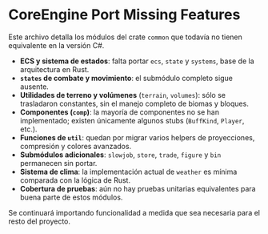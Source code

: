 # CoreEngine Port Missing Features

Este archivo detalla los módulos del crate `common` que todavía no tienen equivalente en la versión C#.

- **ECS y sistema de estados**: falta portar `ecs`, `state` y `systems`, base de la arquitectura en Rust.
- **`states` de combate y movimiento**: el submódulo completo sigue ausente.
- **Utilidades de terreno y volúmenes** (`terrain`, `volumes`): sólo se trasladaron constantes, sin el manejo completo de biomas y bloques.
- **Componentes (`comp`)**: la mayoría de componentes no se han implementado; existen únicamente algunos stubs (`BuffKind`, `Player`, etc.).
- **Funciones de `util`**: quedan por migrar varios helpers de proyecciones, compresión y colores avanzados.
- **Submódulos adicionales**: `slowjob`, `store`, `trade`, `figure` y `bin` permanecen sin portar.
- **Sistema de clima**: la implementación actual de `weather` es mínima comparada con la lógica de Rust.
- **Cobertura de pruebas**: aún no hay pruebas unitarias equivalentes para buena parte de estos módulos.

Se continuará importando funcionalidad a medida que sea necesaria para el resto del proyecto.
